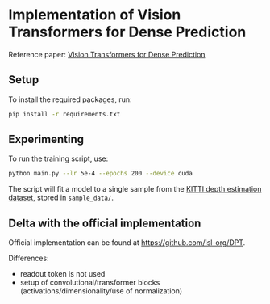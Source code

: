 # Implementation of Vision Transformers for Dense Prediction

Reference paper: [Vision Transformers for Dense Prediction](https://arxiv.org/abs/2103.13413)

## Setup

To install the required packages, run:

```bash
pip install -r requirements.txt
```

## Experimenting

To run the training script, use:

```bash
python main.py --lr 5e-4 --epochs 200 --device cuda
```

The script will fit a model to a single sample from the [KITTI depth estimation dataset](https://www.cvlibs.net/datasets/kitti/eval_depth.php?benchmark=depth_prediction), stored in `sample_data/`.

## Delta with the official implementation

Official implementation can be found at https://github.com/isl-org/DPT.

Differences:

- readout token is not used
- setup of convolutional/transformer blocks (activations/dimensionality/use of normalization)
